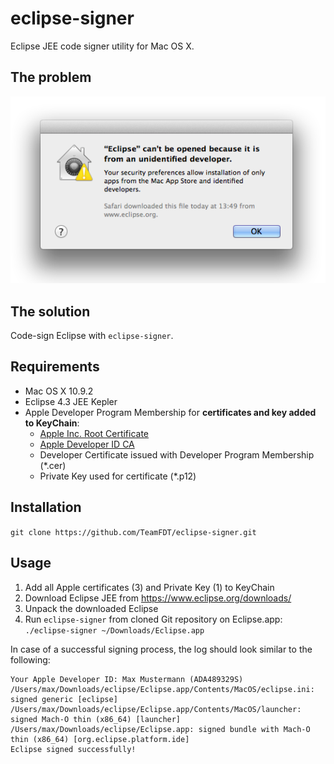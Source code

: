# eclipse-signer

Eclipse JEE code signer utility for Mac OS X.

## The problem

![Unidentified Developer alert](apple-gatekeeper-unidentified-developer.png)

## The solution
Code-sign Eclipse with `eclipse-signer`.

## Requirements
- Mac OS X 10.9.2
- Eclipse 4.3 JEE Kepler
- Apple Developer Program Membership for __certificates and key added to KeyChain__:
  - [Apple Inc. Root Certificate](http://www.apple.com/appleca/AppleIncRootCertificate.cer)
  - [Apple Developer ID CA](http://www.apple.com/certificateauthority/DeveloperIDCA.cer)
  - Developer Certificate issued with Developer Program Membership (*.cer)
  - Private Key used for certificate (*.p12)

## Installation
`git clone https://github.com/TeamFDT/eclipse-signer.git`

## Usage
1. Add all Apple certificates (3) and Private Key (1) to KeyChain
2. Download Eclipse JEE from https://www.eclipse.org/downloads/
3. Unpack the downloaded Eclipse
4. Run `eclipse-signer` from cloned Git repository on Eclipse.app:
`./eclipse-signer ~/Downloads/Eclipse.app`

In case of a successful signing process, the log should look similar to the following:
```none
Your Apple Developer ID: Max Mustermann (ADA489329S)
/Users/max/Downloads/eclipse/Eclipse.app/Contents/MacOS/eclipse.ini: signed generic [eclipse]
/Users/max/Downloads/eclipse/Eclipse.app/Contents/MacOS/launcher: signed Mach-O thin (x86_64) [launcher]
/Users/max/Downloads/eclipse/Eclipse.app: signed bundle with Mach-O thin (x86_64) [org.eclipse.platform.ide]
Eclipse signed successfully!
```
